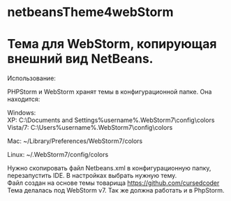 netbeansTheme4webStorm  
======================

Тема для WebStorm, копирующая внешний вид NetBeans.  
======================
  
  
Использование: 

PHPStorm и WebStorm хранят темы в конфигурационной папке. Она находится:

Windows:  
XP: C:\Documents and Settings\%username%\.WebStorm7\config\colors  
Vista/7: C:\Users\%username%\.WebStorm7\config\colors  
  
Mac: ~/Library/Preferences/WebStorm7/colors  
  
Linux: ~/.WebStorm7/config/colors  
  
  
Нужно скопировать файл Netbeans.xml в конфигурационную папку, перезапустить IDE. В настройках выбрать нужную тему.  
Файл создан на основе темы товарища https://github.com/cursedcoder  
Тема делалась под WebStorm v7. Так же должна работать и в PhpStorm.  